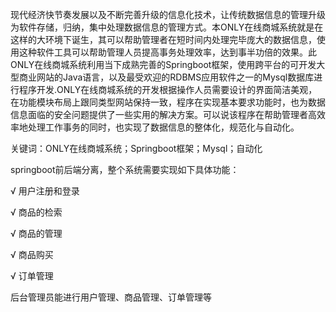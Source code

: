 现代经济快节奏发展以及不断完善升级的信息化技术，让传统数据信息的管理升级为软件存储，归纳，集中处理数据信息的管理方式。本ONLY在线商城系统就是在这样的大环境下诞生，其可以帮助管理者在短时间内处理完毕庞大的数据信息，使用这种软件工具可以帮助管理人员提高事务处理效率，达到事半功倍的效果。此ONLY在线商城系统利用当下成熟完善的Springboot框架，使用跨平台的可开发大型商业网站的Java语言，以及最受欢迎的RDBMS应用软件之一的Mysql数据库进行程序开发.ONLY在线商城系统的开发根据操作人员需要设计的界面简洁美观，在功能模块布局上跟同类型网站保持一致，程序在实现基本要求功能时，也为数据信息面临的安全问题提供了一些实用的解决方案。可以说该程序在帮助管理者高效率地处理工作事务的同时，也实现了数据信息的整体化，规范化与自动化。

关键词：ONLY在线商城系统；Springboot框架；Mysql；自动化

springboot前后端分离，整个系统需要实现如下具体功能：

√ 用户注册和登录

√ 商品的检索

√ 商品的管理

√ 商品购买

√ 订单管理

后台管理员能进行用户管理、商品管理、订单管理等

